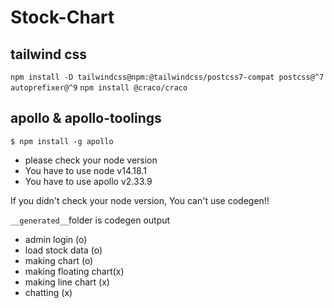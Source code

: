 # Stock-Chart

## tailwind css

`npm install -D tailwindcss@npm:@tailwindcss/postcss7-compat postcss@^7 autoprefixer@^9`
`npm install @craco/craco`

## apollo & apollo-toolings

`$ npm install -g apollo`

- please check your node version
- You have to use node v14.18.1
- You have to use apollo v2.33.9

If you didn't check your node version, You can't use codegen!!

`__generated__`folder is codegen output

- admin login (o)
- load stock data (o)
- making chart (o)
- making floating chart(x)
- making line chart (x)
- chatting (x)
